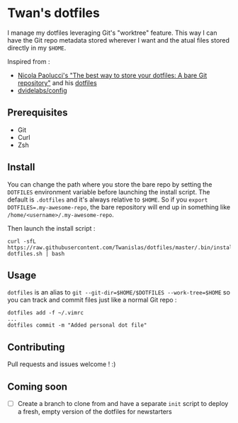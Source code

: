 # Twan's dotfiles
I manage my dotfiles leveraging Git's "worktree" feature. This way I can have the Git repo metadata stored wherever I want and the atual files stored directly in my `$HOME`.

Inspired from :
* [Nicola Paolucci's "The best way to store your dotfiles: A bare Git repository"](https://developer.atlassian.com/blog/2016/02/best-way-to-store-dotfiles-git-bare-repo/) and his [dotfiles](https://bitbucket.org/durdn/cfg)
* [dvidelabs/config](https://github.com/dvidelabs/config)

## Prerequisites
* Git
* Curl
* Zsh

## Install
You can change the path where you store the bare repo by setting the `DOTFILES` environment variable before launching the install script. The default is `.dotfiles` and it's always relative to `$HOME`. So if you `export DOTFILES=.my-awesome-repo`, the bare repository will end up in something like `/home/<username>/.my-awesome-repo`.

Then launch the install script :
```
curl -sfL https://raw.githubusercontent.com/Twanislas/dotfiles/master/.bin/install-dotfiles.sh | bash
```

## Usage
`dotfiles` is an alias to `git --git-dir=$HOME/$DOTFILES --work-tree=$HOME` so you can track and commit files just like a normal Git repo :
```
dotfiles add -f ~/.vimrc
...
dotfiles commit -m "Added personal dot file"
```

## Contributing
Pull requests and issues welcome ! :)

## Coming soon
- [ ] Create a branch to clone from and have a separate `init` script to deploy a fresh, empty version of the dotfiles for newstarters
